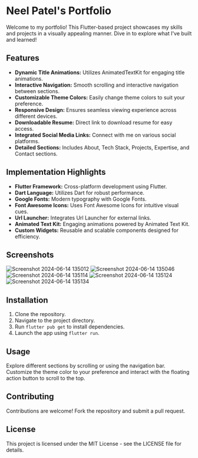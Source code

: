 # Neel Patel's Portfolio

Welcome to my portfolio! This Flutter-based project showcases my skills and projects in a visually appealing manner. Dive in to explore what I've built and learned!

## Features

- **Dynamic Title Animations:** Utilizes AnimatedTextKit for engaging title animations.
- **Interactive Navigation:** Smooth scrolling and interactive navigation between sections.
- **Customizable Theme Colors:** Easily change theme colors to suit your preference.
- **Responsive Design:** Ensures seamless viewing experience across different devices.
- **Downloadable Resume:** Direct link to download resume for easy access.
- **Integrated Social Media Links:** Connect with me on various social platforms.
- **Detailed Sections:** Includes About, Tech Stack, Projects, Expertise, and Contact sections.

## Implementation Highlights

- **Flutter Framework:** Cross-platform development using Flutter.
- **Dart Language:** Utilizes Dart for robust performance.
- **Google Fonts:** Modern typography with Google Fonts.
- **Font Awesome Icons:** Uses Font Awesome Icons for intuitive visual cues.
- **Url Launcher:** Integrates Url Launcher for external links.
- **Animated Text Kit:** Engaging animations powered by Animated Text Kit.
- **Custom Widgets:** Reusable and scalable components designed for efficiency.

## Screenshots

![Screenshot 2024-06-14 135012](https://github.com/patelneel9080/Portfolio/assets/136300996/189fc343-83ad-4839-b08b-dd076b158c21)
![Screenshot 2024-06-14 135046](https://github.com/patelneel9080/Portfolio/assets/136300996/1182628f-f582-4e56-aba4-9aa56bdfeab9)
![Screenshot 2024-06-14 135114](https://github.com/patelneel9080/Portfolio/assets/136300996/0f886d24-b53d-4071-af3e-5cb81d6201ef)
![Screenshot 2024-06-14 135124](https://github.com/patelneel9080/Portfolio/assets/136300996/96e185a9-14f5-47e6-9917-950929bc1729)
![Screenshot 2024-06-14 135134](https://github.com/patelneel9080/Portfolio/assets/136300996/30dedffa-385e-417e-acbb-9eeec9c64514)



## Installation

1. Clone the repository.
2. Navigate to the project directory.
3. Run `flutter pub get` to install dependencies.
4. Launch the app using `flutter run`.

## Usage

Explore different sections by scrolling or using the navigation bar. Customize the theme color to your preference and interact with the floating action button to scroll to the top.

## Contributing

Contributions are welcome! Fork the repository and submit a pull request.

## License

This project is licensed under the MIT License - see the LICENSE file for details.
